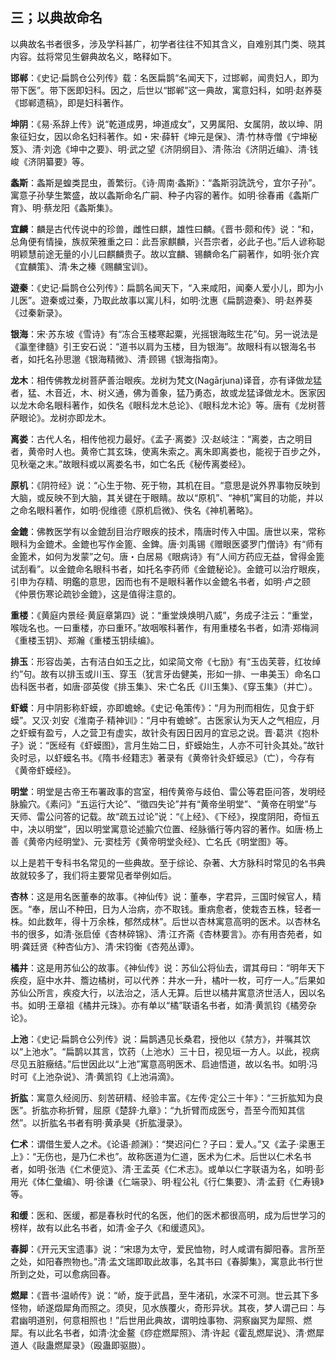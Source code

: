 ## 三；以典故命名

以典故名书者很多，涉及学科甚广，初学者往往不知其含义，自难别其门类、晓其内容。兹将常见生僻典故名义，略释如下。

**邯郸**：《史记·扁鹊仓公列传》载：名医扁鹊“名闻天下，过邯郸，闻贵妇人，即为带下医”。带下医即妇科。因之，后世以“邯郸”这一典故，寓意妇科，如明·赵养葵《邯郸遗稿》，即是妇科著作。

**坤阴**：《易·系辞上传》说“乾道成男，坤道成女”，又男属阳、女属阴，故以坤、阴象征妇女，因以命名妇科著作。如・宋·薛轩《坤元是保》、清·竹林寺僧《宁坤秘笈》、清·刘逸《坤中之要》、明·武之望《济阴纲目》、清·陈治《济阴近编》、清·钱峻《济阴纂要》等。

**螽斯**：螽斯是蝗类昆虫，善繁衍。《诗·周南·螽斯》：“螽斯羽詵詵兮，宜尔子孙”。寓意子孙孳生繁盛，故以螽斯命名广嗣、种子内容的著作。如明·徐春甫《螽斯广育》、明·蔡龙阳《螽斯集》。

**宜麟**：麟是古代传说中的珍兽，雌性曰麒，雄性曰麟。《晋书·颇和传》说：“和，总角便有情操，族叔荣雅重之曰：此吾家麒麟，兴吾宗者，必此子也。”后人谚称聪明颖慧前途无量的小儿曰麒麟贵子。故以宜麟、锡麟命名广嗣著作，如明·张介宾《宜麟策》、清·朱之榛《赐麟宝训》。

**遊秦**：《史记·扁鹊仓公列传》：扁鹊名闻天下，“入来咸阳，闻秦人爱小儿，即为小儿医”。遊秦或过秦，乃取此故事以寓儿科，如明·沈惠《扁鹊遊秦》、明·赵养葵《过秦新录》。

**银海**：宋·苏东坡《雪诗》有“冻合玉楼寒起粟，光摇银海眩生花”句。另一说法是《瀛奎律髓》引王安石说：“道书以肩为玉楼，目为银海”。故眼科有以银海名书者，如托名孙思邈《银海精微》、清·顾锡《银海指南》。

**龙木**：相传佛教龙树菩萨善治眼疾。龙树为梵文(Nagārjuna)译音，亦有译做龙猛者，猛、木音近，木、树义通，佛为善象，猛乃勇态，故或龙猛译做龙木。医家因以龙木命名眼科著作，如佚名《眼科龙木总论》、《眼科龙木论》等。唐有《龙树菩萨眼论》。龙树亦即龙木。

**离娄**：古代人名，相传他视力最好。《孟子·离娄》汉·赵岐注：“离娄，古之明目者，黄帝时人也。黄帝亡其玄珠，使离朱索之。离朱即离娄也，能视于百步之外，见秋毫之末。”故眼科或以离娄名书，如亡名氏《秘传离娄经》。

**原机**：《阴符经》说：“心生于物、死于物，其机在目。“意思是说外界事物反映到大脑，或反映不到大脑，其关键在于眼睛。故以“原机”、“神机”寓目的功能，并以之命名眼科著作，如明·倪维德《原机启微》、佚名《神机著略》。

**金鎞**：佛教医学有以金鎞刮目治疗眼疾的技术，隋唐时传入中国。唐世以来，常称眼科为金鎞术。金鎞也写作金篦、金錍。唐·刘禹锡《赠眼医婆罗门僧诗》有“师有金篦术，如何为发蒙”之句。唐・白居易《眼病诗》有“人间方药应无益，曾得金篦试刮看”。以金鎞命名眼科书者，如托名李药师《金鎞秘论》。金鎞可以治疗眼疾，引申为存精、明鑑的意思，因而也有不是眼科著作以金鎞名书者，如明·卢之颐《仲景伤寒论疏钞金鎞》，这是值得注意的。

**重楼**：《黄庭内景经·黄庭章第四》说：“重堂焕焕明八威”，务成子注云：“重堂，喉咙名也。一曰重楼，亦曰重环。”故咽喉科著作，有用重楼名书者，如清·郑梅涧《重楼玉钥》、郑瀚《重楼玉钥续编》。

**排玉**：形容齿美，古有洁白如玉之比，如梁简文帝《七励》有“玉齿芙蓉，红妆绰约”句。故有以排玉或川玉、穿玉（犹言牙齿健美，形如一排、一串美玉）命名口齿科医书者，如唐·邵英俊《排玉集》、宋·亡名氏《川玉集》、《穿玉集》（并亡）。

**虾蟆**：月中阴影称虾蟆，亦即蟾蜍。《史记·龟策传》：“月为刑而相佐，见食于虾蟆”。又汉·刘安《淮南子·精神训》：“月中有蟾蜍”。古医家认为天人之气相应，月之虾蟆有盈亏，人之营卫有虚实，故针灸有因日因月的宜忌之说。晋·葛洪《抱朴子》说：“医经有《虾蟆图》，言月生始二日，虾蟆始生，人亦不可针灸其处。”故针灸时忌，以虾蟆名书。《隋书·经籍志》著录有《黄帝针灸虾蟆忌》（亡），今存有《黄帝虾蟆经》。

**明堂**：明堂是古帝王布署政事的宫室，相传黄帝与歧伯、雷公等君臣问答，发明经脉腧穴。《素问》“五运行大论”、“徵四失论”并有“黄帝坐明堂”、“黄帝在明堂”与天师、雷公问答的记载。故“疏五过论”说：“《上经》、《下经》，揆度阴阳，奇恒五中，决以明堂”，因以明堂寓意论述腧穴位置、经脉循行等内容的著作。如唐·杨上善《黄帝内经明堂》、元·窦桂芳《黄帝明堂灸经》、亡名氏《明堂图》等。

以上是若干专科书名常见的一些典故。至于综论、杂著、大方脉科时常见的名书典故就较多了，我们将主要常见者举例如后。

**杏林**：这是用名医董奉的故事。《神仙传》说：董奉，字君异，三国时候官人，精医。“奉，居山不种田，日为人治病，亦不取钱。重病愈者，使栽杏五株，轻者一株。如此数年，得十万余株，郁然成林”。后世以杏林寓意高明的医术。以杏林名书的很多，如清·张启倬《杏林碎锦》、清·江齐斋《杏林要言》。亦有用杏苑者，如明·龚廷贤《种杏仙方》、清·宋钧衡《杏苑丛谭》。

**橘井**：这是用苏仙公的故事。《神仙传》说：苏仙公将仙去，谓其母曰：“明年天下疾疫，庭中水井、簷边橘树，可以代养：井水一升，橘叶一枚，可疗一人。”后果如苏仙公所言，疾疫大行，以法治之，活人无算。后世以橘井寓意济世活人，因以名书。如明·王章祖《橘井元珠》。亦有单以“橘”联语名书者，如清·黄凯钧《橘旁杂论》。

**上池**：《史记·扁鹊仓公列传》说：扁鹊遇见长桑君，授他以《禁方》，并嘱其饮以“上池水”。“扁鹊以其言，饮药（上池水）三十日，视见垣一方人。以此，视病尽见五脏癥结。”后世因此以“上池”寓意高明医术、启迪悟道，故以名书。如明·冯时可《上池杂说》、清·黄凯钧《上池涓滴》。

**折肱**：寓意久经阅历、刻苦研精、经验丰富。《左传·定公三十年》：“三折肱知为良医”。折肱亦称折臂，屈原《楚辞·九章》：“九折臂而成医兮，吾至今而知其信然”。以折肱名书者有明·黄承昊《折肱漫录》。

**仁术**：谓借生爱人之术。《论语·颜渊》：“樊迟问仁？子曰：爱人。”又《孟子·梁惠王上》：“无伤也，是乃仁术也”。故称医道为仁道，医术为仁术。后世以仁术名书者，如明·张浩《仁术便览》、清·王孟英《仁术志》。或单以仁字联语为名，如明·彭用光《体仁彙编》、明·徐谦《仁端录》、明·程公礼《行仁集要》、清·孟葑《仁寿镜》等。

**和缓**：医和、医缓，都是春秋时代的名医，他们的医术都很高明，成为后世学习的榜样，故有以此名书者，如清·金子久《和缓遗风》。

**春脚**：《开元天宝遗事》说：“宋璟为太守，爱民恤物，时人咸谓有脚阳春。言所至之处，如阳春煦物也。”清·孟文瑞即取此故事，名其书曰《春脚集》，寓意此书行世所到之处，可以愈病回春。

**燃犀**：《晋书·温峤传》说：“峤，旋于武昌，至牛渚矶，水深不可测。世云其下多怪物，峤遂燬犀角而照之。须臾，见水族覆火，奇形异状。其夜，梦人谓己曰：与君幽明道别，何意相照也！”后世用此典故，谓明烛事物、洞察幽冥为犀照、燃犀。有以此名书者，如清·沈金鳌《痧症燃犀照》、清·许起《霍乱燃犀说》、清·燃犀道人《敺蛊燃犀录》（殴蛊即驱臌）。
